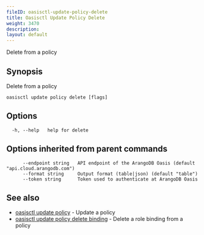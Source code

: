 ```yaml
---
fileID: oasisctl-update-policy-delete
title: Oasisctl Update Policy Delete
weight: 3470
description: 
layout: default
---
```

Delete from a policy

## Synopsis

Delete from a policy

```
oasisctl update policy delete [flags]
```

## Options

```
  -h, --help   help for delete
```

## Options inherited from parent commands

```
      --endpoint string   API endpoint of the ArangoDB Oasis (default "api.cloud.arangodb.com")
      --format string     Output format (table|json) (default "table")
      --token string      Token used to authenticate at ArangoDB Oasis
```

## See also

* [oasisctl update policy](oasisctl-update-policy)	 - Update a policy
* [oasisctl update policy delete binding](oasisctl-update-policy-delete-binding)	 - Delete a role binding from a policy

